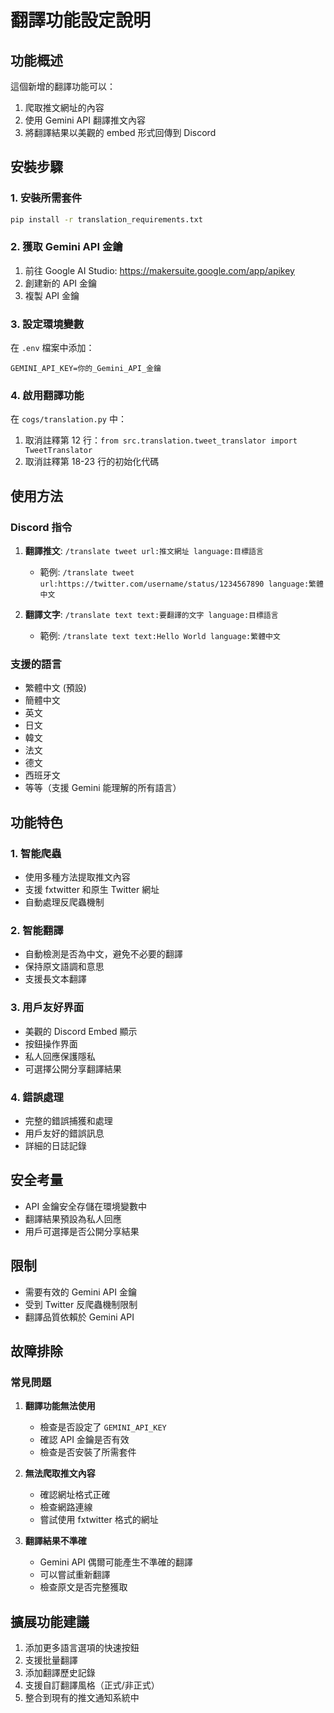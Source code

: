# 翻譯功能設定說明

## 功能概述
這個新增的翻譯功能可以：
1. 爬取推文網址的內容
2. 使用 Gemini API 翻譯推文內容
3. 將翻譯結果以美觀的 embed 形式回傳到 Discord

## 安裝步驟

### 1. 安裝所需套件
```bash
pip install -r translation_requirements.txt
```

### 2. 獲取 Gemini API 金鑰
1. 前往 Google AI Studio: https://makersuite.google.com/app/apikey
2. 創建新的 API 金鑰
3. 複製 API 金鑰

### 3. 設定環境變數
在 `.env` 檔案中添加：
```
GEMINI_API_KEY=你的_Gemini_API_金鑰
```

### 4. 啟用翻譯功能
在 `cogs/translation.py` 中：
1. 取消註釋第 12 行：`from src.translation.tweet_translator import TweetTranslator`
2. 取消註釋第 18-23 行的初始化代碼

## 使用方法

### Discord 指令
1. **翻譯推文**: `/translate tweet url:推文網址 language:目標語言`
   - 範例: `/translate tweet url:https://twitter.com/username/status/1234567890 language:繁體中文`

2. **翻譯文字**: `/translate text text:要翻譯的文字 language:目標語言`
   - 範例: `/translate text text:Hello World language:繁體中文`

### 支援的語言
- 繁體中文 (預設)
- 簡體中文
- 英文
- 日文
- 韓文
- 法文
- 德文
- 西班牙文
- 等等（支援 Gemini 能理解的所有語言）

## 功能特色

### 1. 智能爬蟲
- 使用多種方法提取推文內容
- 支援 fxtwitter 和原生 Twitter 網址
- 自動處理反爬蟲機制

### 2. 智能翻譯
- 自動檢測是否為中文，避免不必要的翻譯
- 保持原文語調和意思
- 支援長文本翻譯

### 3. 用戶友好界面
- 美觀的 Discord Embed 顯示
- 按鈕操作界面
- 私人回應保護隱私
- 可選擇公開分享翻譯結果

### 4. 錯誤處理
- 完整的錯誤捕獲和處理
- 用戶友好的錯誤訊息
- 詳細的日誌記錄

## 安全考量
- API 金鑰安全存儲在環境變數中
- 翻譯結果預設為私人回應
- 用戶可選擇是否公開分享結果

## 限制
- 需要有效的 Gemini API 金鑰
- 受到 Twitter 反爬蟲機制限制
- 翻譯品質依賴於 Gemini API

## 故障排除

### 常見問題
1. **翻譯功能無法使用**
   - 檢查是否設定了 `GEMINI_API_KEY`
   - 確認 API 金鑰是否有效
   - 檢查是否安裝了所需套件

2. **無法爬取推文內容**
   - 確認網址格式正確
   - 檢查網路連線
   - 嘗試使用 fxtwitter 格式的網址

3. **翻譯結果不準確**
   - Gemini API 偶爾可能產生不準確的翻譯
   - 可以嘗試重新翻譯
   - 檢查原文是否完整獲取

## 擴展功能建議
1. 添加更多語言選項的快速按鈕
2. 支援批量翻譯
3. 添加翻譯歷史記錄
4. 支援自訂翻譯風格（正式/非正式）
5. 整合到現有的推文通知系統中
